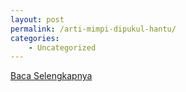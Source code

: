 ```yaml
---
layout: post
permalink: /arti-mimpi-dipukul-hantu/
categories:
    - Uncategorized
---
```


[Baca Selengkapnya](/09)